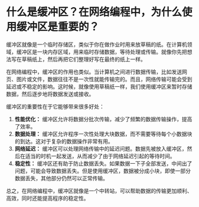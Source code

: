 # 什么是缓冲区？在网络编程中，为什么使用缓冲区是重要的？

缓冲区就像是一个临时存储区，类似于你在做作业时用来放草稿的纸。在计算机领域，缓冲区是一块内存区域，用来临时存储数据，等待处理或传输。就像你先把想法写在草稿纸上，然后再把它们整理好写在最终的纸上一样。

在网络编程中，缓冲区的作用也类似。当计算机之间进行数据传输，比如发送网页、图片或文件，数据往往不是一次性就能传输完的。而且，网络传输可能会受到延迟或不稳定的影响。这时候，就像使用草稿纸一样，我们使用缓冲区来暂时存储数据，然后逐步地将数据发送或接收。

缓冲区的重要性在于它能够带来很多好处：

1. **性能优化：** 缓冲区允许将数据分批次传输，减少了频繁的数据传输操作，提高了效率。
2. **数据处理：** 缓冲区允许程序一次性处理大块数据，而不需要等待每个小数据块的到达。这对于复杂的数据操作非常有用。
3. **网络延迟：** 缓冲区可以处理网络传输中的延迟问题。数据先被放入缓冲区，然后在适当的时机一起发送，从而减少了由于网络延迟引起的等待时间。
4. **稳定性：** 缓冲区还有助于防止数据丢失。如果数据一下子全部发送，中间出了问题，可能会导致数据丢失。但是使用缓冲区，数据被分成小块，即使一部分数据丢失，其他部分仍然可以正常传输。

总之，在网络编程中，缓冲区就像是一个中转站，可以帮助数据的传输更加顺利、高效，同时还能提高程序的稳定性。
